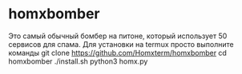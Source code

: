 # homxbomber
Это самый обычный бомбер на питоне, который использует 50 сервисов для спама. 
Для установки на termux просто выполните команды
git clone https://github.com/Homxterm/homxbomber
cd homxbomber
./install.sh
python3 homx.py

